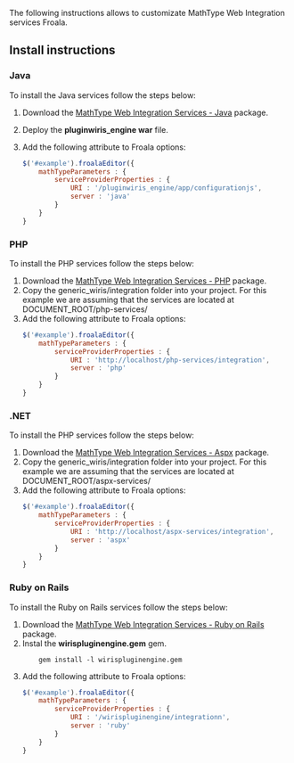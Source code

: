 The following instructions allows to customizate MathType Web Integration services Froala.

## Install instructions

### Java

To install the Java services follow the steps below:

1. Download the [MathType Web Integration Services - Java](https://store.wiris.com/en/products/downloads/mathtype/integrations) package.
2. Deploy the **pluginwiris_engine war** file.
3. Add the following attribute to Froala options:

   ```js
   $('#example').froalaEditor({
       mathTypeParameters : {
           serviceProviderProperties : {
               URI : '/pluginwiris_engine/app/configurationjs',
               server : 'java'
           }
       }
   }

   ```

### PHP

To install the PHP services follow the steps below:

1. Download the [MathType Web Integration Services - PHP](https://store.wiris.com/en/products/downloads/mathtype/integrations) package.
2. Copy the generic_wiris/integration folder into your project. For this example we are assuming that the services are located at DOCUMENT_ROOT/php-services/
3. Add the following attribute to Froala options:
   ```js
   $('#example').froalaEditor({
       mathTypeParameters : {
           serviceProviderProperties : {
               URI : 'http://localhost/php-services/integration',
               server : 'php'
           }
       }
   }
   ```

### .NET

To install the PHP services follow the steps below:

1. Download the [MathType Web Integration Services - Aspx](https://store.wiris.com/en/products/downloads/mathtype/integrations) package.
2. Copy the generic_wiris/integration folder into your project. For this example we are assuming that the services are located at DOCUMENT_ROOT/aspx-services/
3. Add the following attribute to Froala options:
   ```js
   $('#example').froalaEditor({
       mathTypeParameters : {
           serviceProviderProperties : {
               URI : 'http://localhost/aspx-services/integration',
               server : 'aspx'
           }
       }
   }
   ```

### Ruby on Rails

To install the Ruby on Rails services follow the steps below:

1. Download the [MathType Web Integration Services - Ruby on Rails](https://store.wiris.com/en/products/downloads/mathtype/integrations) package.
2. Instal the **wirispluginengine.gem** gem.
   ```
       gem install -l wirispluginengine.gem
   ```
3. Add the following attribute to Froala options:
   ```js
   $('#example').froalaEditor({
       mathTypeParameters : {
           serviceProviderProperties : {
               URI : '/wirispluginengine/integrationn',
               server : 'ruby'
           }
       }
   }
   ```
